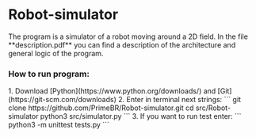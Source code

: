 <h1>Robot-simulator</h1>
The program is a simulator of a robot moving around a 2D field.
In the file **description.pdf** you can find a description of the
architecture and general logic of the program.
<h3>How to run program:</h3>
1. Download [Python](https://www.python.org/downloads/) and [Git](https://git-scm.com/downloads)
2. Enter in terminal next strings:
```
 git clone https://github.com/PrimeBR/Robot-simulator.git
 cd src/Robot-simulator
 python3 src/simulator.py
```
3. If you want to run test enter:
```
python3 -m unittest tests.py
```
